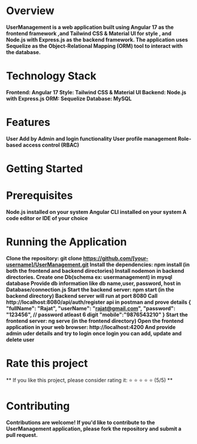 # Overview
**UserManagement is a web application built using Angular 17 as the frontend framework ,and Tailwind CSS & Material UI for style , and Node.js with Express.js as the backend framework. The application uses Sequelize as the Object-Relational Mapping (ORM) tool to interact with the database.**

# Technology Stack
**Frontend: Angular 17
Style: Tailwind CSS & Material UI
Backend: Node.js with Express.js
ORM: Sequelize
Database: MySQL**

# Features
**User Add by Admin and login functionality
User profile management
Role-based access control (RBAC)**

# Getting Started

# Prerequisites
**Node.js installed on your system
Angular CLI installed on your system
A code editor or IDE of your choice**

# Running the Application
**Clone the repository: git clone https://github.com/[your-username]/UserManagement.git
Install the dependencies: npm install (in both the frontend and backend directories)
Install nodemon in backend directories.
Create one Db(schema ex: usermanagement) in mysql database
Provide db information like db name,user, password, host in Database/connection.js
Start the backend server: npm start (in the backend directory)
Backend server will run at port 8080
Call http://localhost:8080/api/auth/register api in postman and prove details 
{
    "fullName": "Rajat",
    "userName": "rajat@gmail.com",
    "password": "123456", // password atleast 6 digit
    "mobile":"9876543210"
 }
 Start the frontend server: ng serve (in the frontend directory)
 Open the frontend application in your web browser: http://localhost:4200
 And provide admin uder details and try to login once login you can add, update and delete user**




# Rate this project
** If you like this project, please consider rating it:
:star: :star: :star: :star: :star: (5/5) **
# Contributing
**Contributions are welcome! If you'd like to contribute to the UserManagement application, please fork the repository and submit a pull request.**
